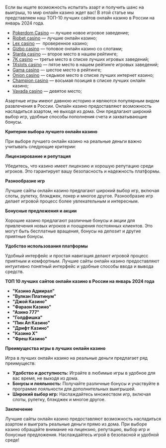 Если вы ищете возможность испытать азарт и получить шанс на выигрыш, то мир онлайн казино ждет вас! В этой статье мы представляем наш ТОП-10 лучших сайтов онлайн казино в России на январь 2024 года.

* [Pokerdom Casino](https://brandplay.link/FwVc4f) — лучшее новое игровое заведение;
* [Riobet casino](https://brandplay.link/TnjsxFvH) — лучшие онлайн казино;
* [Lex casino](https://brandplay.link/VMqNXPFs) —  проверенное казино;
* [Gizbo casino](https://brandplay.link/rvzLrVLp) — топовое онлайн казино со слотами;
* [Starda casino](https://brandplay.link/HDcDrxLk) — второе место в нашем рейтинге;
* [7K casino](https://brandplay.link/dd46bNgD) — третье место в списке лучших игровых заведений;
* [1Xslots casino](https://brandplay.link/J2ZbqMPZ) — пятое место в нашем рейтинге игровых заведений;
* [Gama casino](https://brandplay.link/RD52jZbL) — шестое место в рейтинге;
* [Onion casino](https://brandplay.link/8LcS6Djb) — седьмое место в списке лучших интернет казино;
* [Champion casino](https://temon-gter.cfd/go/9n8?p56190p303844p3509t17502) — восьмая позиция в списке лучших онлайн казино;
* [Vavada casino](https://vavadapartner.pro/?promo=75590753-cc8b-4c4a-8d71-99b7a2293439-jud\&target=register) — девятое место;

Азартные игры имеют давнюю историю и являются популярным видом развлечения в России. Онлайн казино предоставляют возможность насладиться азартом, не выходя из дома. Они предлагают широкий выбор игр, удобные способы пополнения счета и захватывающие бонусы.

**Критерии выбора лучшего онлайн казино**

При выборе лучшего онлайн казино на реальные деньги важно учитывать следующие критерии:

**Лицензирование и репутация**

Убедитесь, что казино имеет лицензию и хорошую репутацию среди игроков. Это гарантирует вашу безопасность и надежность платформы.

**Разнообразие игр**

Лучшие сайты онлайн казино предлагают широкий выбор игр, включая слоты, рулетку, блэкджек, покер и многое другое. Разнообразие игр делает игровой процесс более увлекательным и интересным.

**Бонусные предложения и акции**

Хорошие казино предлагают различные бонусы и акции для привлечения новых игроков и поощрения постоянных клиентов. Это могут быть бесплатные вращения, бонусы на депозит и другие приятные бонусы.

**Удобство использования платформы**

Удобный интерфейс и простая навигация делают игровой процесс приятным и комфортным. Лучшие сайты онлайн казино предоставляют интуитивно понятный интерфейс и удобные способы ввода и вывода средств.

**ТОП 10 лучших сайтов онлайн казино в России на январь 2024 года**

* **"Казино Адмирал"**
* **"Вулкан Платинум"**
* **"Джой Казино"**
* **"Фараон Казино"**
* **"Азино 777"**
* **"Голдфишка"**
* **"Пин Ап Казино"**
* **"Дрифт Казино"**
* **"Казино Х"**
* **"Фреш Казино"**

**Преимущества игры в лучших онлайн казино**

Игра в лучших онлайн казино на реальные деньги предлагает ряд преимуществ:

* **Удобство и доступность:** Играйте в любимые игры в удобное для вас время, не выходя из дома.
* **Бонусы и лояльность:** Получайте различные бонусы и участвуйте в программе лояльности для дополнительных выигрышей.
* **Широкий выбор игр:** Наслаждайтесь множеством игр, включая слоты, рулетку, блэкджек и многое другое.

**Заключение**

Лучшие сайты онлайн казино предоставляют возможность насладиться азартом и выиграть реальные деньги прямо из дома. При выборе казино обращайте внимание на лицензию, репутацию, выбор игр и бонусные предложения. Наслаждайтесь игрой в безопасной и удобной среде!
